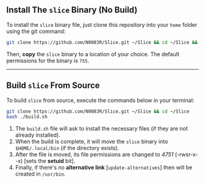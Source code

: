 ## Install The `slice` Binary (No Build)

To install the `slice` binary file, just clone this repository into your `home` folder using the git command:
```bash
git clone https://github.com/N0083R/Slice.git ~/Slice && cd ~/Slice && cd ./bin
```
Then, **copy** the `slice` binary to a location of your choice. The default permissions for the binary is `755`.
<hr>

## Build `slice` From Source
To build `slice` from source, execute the commands below in your terminal:
```bash
git clone https://github.com/N0083R/Slice.git ~/Slice && cd ~/Slice
bash ./build.sh
```
1. The `build.sh` file will ask to install the necessary files (if they are not already installed).
2. When the build is complete, it will move the `slice` binary into `$HOME/.local/bin` (if the directory exists).
3. After the file is moved, its file permissions are changed to *4751* (-rwsr-x--x) [sets the **setuid** bit].
4. Finally, if there's no **alternative link** [`update-alternatives`] then will be created in `/usr/bin`.
